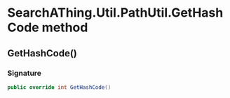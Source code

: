 # SearchAThing.Util.PathUtil.GetHashCode method
## GetHashCode()
### Signature
```csharp
public override int GetHashCode()
```
